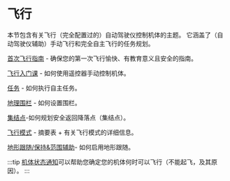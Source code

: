 # 飞行

本节包含有关飞行（完全配置过的）自动驾驶仪控制机体的主题。 它涵盖了（自动驾驶仪辅助）手动飞行和完全自主飞行的任务规划。

[首次飞行指南](../flying/first_flight_guidelines.md) - 确保您的第一次飞行愉快、有教育意义且安全的指南。

[飞行入门课](../flying/basic_flying.md) - 如何使用遥控器手动控制机体。

[任务](../flying/missions.md) - 如何执行自主任务。

[地理围栏](../flying/geofence.md) - 如何设置围栏。

[集结点](../flying/plan_safety_points.md)-如何规划安全返回降落点（集结点）。

[飞行模式](../flight_modes/README.md) - 摘要表 + 有关飞行模式的详细信息。

[地形跟随/保持&范围辅助](../flying/terrain_following_holding.md)- 如何启用地形跟随。

:::tip
[机体状态通知](../getting_started/vehicle_status.md)可以帮助您确定您的机体何时可以飞行（不能起飞，及其原因）。
:::
